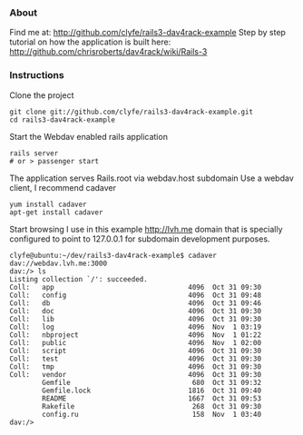 ### About

Find me at: http://github.com/clyfe/rails3-dav4rack-example
Step by step tutorial on how the application is built here: http://github.com/chrisroberts/dav4rack/wiki/Rails-3

### Instructions

Clone the project

    git clone git://github.com/clyfe/rails3-dav4rack-example.git
    cd rails3-dav4rack-example

Start the Webdav enabled rails application

    rails server
    # or > passenger start

The application serves Rails.root via webdav.host subdomain
Use a webdav client, I recommend cadaver

    yum install cadaver
    apt-get install cadaver

Start browsing
I use in this example http://lvh.me domain that is specially configured to point
to 127.0.0.1 for subdomain development purposes.

    clyfe@ubuntu:~/dev/rails3-dav4rack-example$ cadaver dav://webdav.lvh.me:3000
    dav:/> ls
    Listing collection `/': succeeded.
    Coll:   app                                 4096  Oct 31 09:30
    Coll:   config                              4096  Oct 31 09:48
    Coll:   db                                  4096  Oct 31 09:46
    Coll:   doc                                 4096  Oct 31 09:30
    Coll:   lib                                 4096  Oct 31 09:30
    Coll:   log                                 4096  Nov  1 03:19
    Coll:   nbproject                           4096  Nov  1 01:22
    Coll:   public                              4096  Nov  1 02:00
    Coll:   script                              4096  Oct 31 09:30
    Coll:   test                                4096  Oct 31 09:30
    Coll:   tmp                                 4096  Oct 31 09:30
    Coll:   vendor                              4096  Oct 31 09:30
            Gemfile                              680  Oct 31 09:32
            Gemfile.lock                        1816  Oct 31 09:40
            README                              1667  Oct 31 09:53
            Rakefile                             268  Oct 31 09:30
            config.ru                            158  Nov  1 03:40
    dav:/>

